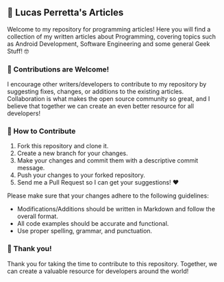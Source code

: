 ## 📝 Lucas Perretta's Articles

Welcome to my repository for programming articles! Here you will find a collection of my written articles about Programming, covering topics such as Android Development, Software Engineering and some general Geek Stuff! 🤓

### 🎉 Contributions are Welcome!

I encourage other writers/developers to contribute to my repository by suggesting fixes, changes, or additions to the existing articles. Collaboration is what makes the open source community so great, and I believe that together we can create an even better resource for all developers!

### 🤝 How to Contribute

1. Fork this repository and clone it.
2. Create a new branch for your changes.
3. Make your changes and commit them with a descriptive commit message.
4. Push your changes to your forked repository.
5. Send me a Pull Request so I can get your suggestions! ❤️

Please make sure that your changes adhere to the following guidelines:

- Modifications/Additions should be written in Markdown and follow the overall format.
- All code examples should be accurate and functional.
- Use proper spelling, grammar, and punctuation.

### 🙏 Thank you!

Thank you for taking the time to contribute to this repository. Together, we can create a valuable resource for developers around the world!

